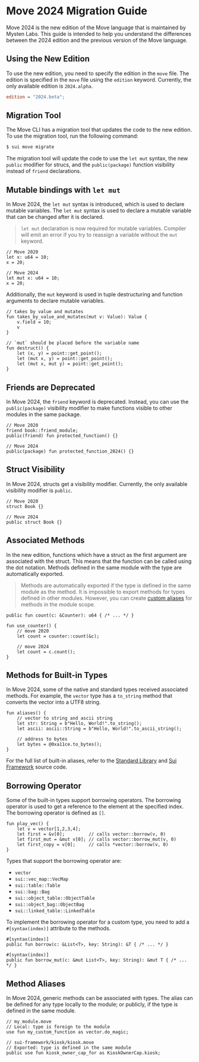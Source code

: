 # Move 2024 Migration Guide

Move 2024 is the new edition of the Move language that is maintained by Mysten Labs. This guide is intended to help you understand the differences between the 2024 edition and the previous version of the Move language.

## Using the New Edition

To use the new edition, you need to specify the edition in the `move` file. The edition is specified in the `move` file using the `edition` keyword. Currently, the only available edition is `2024.alpha`.

```ini
edition = "2024.beta";
```

## Migration Tool

The Move CLI has a migration tool that updates the code to the new edition. To use the migration tool, run the following command:

```bash
$ sui move migrate
```

The migration tool will update the code to use the `let mut` syntax, the new `public` modifier for strucs, and the `public(package)` function visibility instead of `friend` declarations.

## Mutable bindings with `let mut`

In Move 2024, the `let mut` syntax is introduced, which is used to declare mutable variables. The `let mut` syntax is used to declare a mutable variable that can be changed after it is declared.

> `let mut` declaration is now required for mutable variables. Compiler will emit an error if you try to reassign a variable without the `mut` keyword.

```move
// Move 2020
let x: u64 = 10;
x = 20;

// Move 2024
let mut x: u64 = 10;
x = 20;
```

Additionally, the `mut` keyword is used in tuple destructuring and function arguments to declare mutable variables.

```move
// takes by value and mutates
fun takes_by_value_and_mutates(mut v: Value): Value {
    v.field = 10;
    v
}

// `mut` should be placed before the variable name
fun destruct() {
    let (x, y) = point::get_point();
    let (mut x, y) = point::get_point();
    let (mut x, mut y) = point::get_point();
}
```

## Friends are Deprecated

In Move 2024, the `friend` keyword is deprecated. Instead, you can use the `public(package)` visibility modifier to make functions visible to other modules in the same package.

```move
// Move 2020
friend book::friend_module;
public(friend) fun protected_function() {}

// Move 2024
public(package) fun protected_function_2024() {}
```

## Struct Visibility

In Move 2024, structs get a visibility modifier. Currently, the only available visibility modifier is `public`.

```move
// Move 2020
struct Book {}

// Move 2024
public struct Book {}
```

## Associated Methods

In the new edition, functions which have a struct as the first argument are associated with the struct. This means that the function can be called using the dot notation. Methods defined in the same module with the type are automatically exported.

> Methods are automatically exported if the type is defined in the same module as the method. It is impossible to export methods for types defined in other modules. However, you can create [custom aliases](#method-aliases) for methods in the module scope.

```move
public fun count(c: &Counter): u64 { /* ... */ }

fun use_counter() {
    // move 2020
    let count = counter::count(&c);

    // move 2024
    let count = c.count();
}
```

## Methods for Built-in Types

In Move 2024, some of the native and standard types received associated methods. For example, the `vector` type has a `to_string` method that converts the vector into a UTF8 string.

```move
fun aliases() {
    // vector to string and ascii string
    let str: String = b"Hello, World!".to_string();
    let ascii: ascii::String = b"Hello, World!".to_ascii_string();

    // address to bytes
    let bytes = @0xa11ce.to_bytes();
}
```

For the full list of built-in aliases, refer to the [Standard Library](../basic-syntax/standard-library.md#source-code) and [Sui Framework](../programmability/sui-framework.md#source-code) source code.

## Borrowing Operator

Some of the built-in types support borrowing operators. The borrowing operator is used to get a reference to the element at the specified index. The borrowing operator is defined as `[]`.

```move
fun play_vec() {
    let v = vector[1,2,3,4];
    let first = &v[0];         // calls vector::borrow(v, 0)
    let first_mut = &mut v[0]; // calls vector::borrow_mut(v, 0)
    let first_copy = v[0];     // calls *vector::borrow(v, 0)
}
```

Types that support the borrowing operator are:

- `vector`
- `sui::vec_map::VecMap`
- `sui::table::Table`
- `sui::bag::Bag`
- `sui::object_table::ObjectTable`
- `sui::object_bag::ObjectBag`
- `sui::linked_table::LinkedTable`

To implement the borrowing operator for a custom type, you need to add a `#[syntax(index)]` attribute to the methods.

```move
#[syntax(index)]
public fun borrow(c: &List<T>, key: String): &T { /* ... */ }

#[syntax(index)]
public fun borrow_mut(c: &mut List<T>, key: String): &mut T { /* ... */ }
```

## Method Aliases

In Move 2024, generic methods can be associated with types. The alias can be defined for any type locally to the module; or publicly, if the type is defined in the same module.

```move
// my_module.move
// Local: type is foreign to the module
use fun my_custom_function as vector.do_magic;

// sui-framework/kiosk/kiosk.move
// Exported: type is defined in the same module
public use fun kiosk_owner_cap_for as KioskOwnerCap.kiosk;
```

<!-- ## Macros

Macros are introduced in Move 2024. And `assert!` is no longer a built-in function - Instead, it's a macro.

```move
// can be called as for!(0, 10, |i| call(i));
macro fun for($start: u64, $stop: u64, $body: |u64|) {
    let mut i = $start;
    let stop = $stop;
    while (i < stop) {
        $body(i);
        i = i + 1
    }
}
```
 -->
